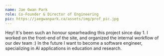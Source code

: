 ```yaml
---
name: Jae Gwan Park
role: Co-Founder & Director of Engineering
pic: https://jaegwanpark.ca/assets/img/prof_pic.jpg
---
```


Hey! It's been such an honour spearheading this project since day 1. 
I worked on the front-end of the site, and organized the internal workflow of our dev team :)
In the future I want to become a software engineer, specializing in AI applications in 
education and research. 